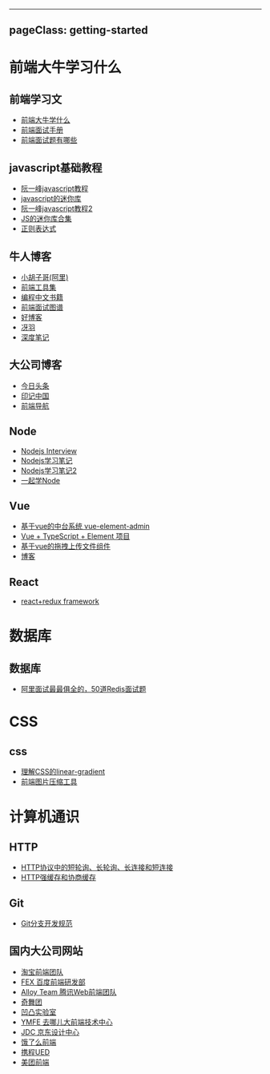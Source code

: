 <!--
 * @Author: shiyao
 * @Description: 
 * @Date: 2019-05-15 20:07:12
 -->
---
pageClass: getting-started
---

# 前端大牛学习什么

## 前端学习文
* [前端大牛学什么](https://www.zhihu.com/question/22146521/answer/20462433)
* [前端面试手册](https://github.com/yangshun/front-end-interview-handbook/blob/master/Translations/Chinese/README.md)
* [前端面试题有哪些](https://www.zhihu.com/question/41466747/answer/580294247)

## javascript基础教程

* [阮一峰javascript教程](https://wangdoc.com/javascript/oop/object.html)
* [javascript的迷你库](https://github.com/jsmini)
* [阮一峰javascript教程2](https://javascript.ruanyifeng.com)
* [JS的迷你库合集](http://microjs.com/)
* [正则表达式](https://github.com/ziishaned/learn-regex)

## 牛人博客
* [小胡子哥(阿里)](https://www.barretlee.com/entry/)
* [前端工具集](https://github.com/nieweidong/fetool)
* [编程中文书籍](https://github.com/justjavac/free-programming-books-zh_CN)
* [前端面试图谱](https://yuchengkai.cn/docs/frontend/)
* [好博客](https://github.com/jawil/blog)
* [冴羽](https://github.com/mqyqingfeng/Blog)
* [深度笔记](http://www.notedeep.com/)

## 大公司博客
* [今日头条](https://techblog.toutiao.com/)
* [印记中国](https://www.docschina.org/)
* [前端导航](http://www.alloyteam.com/nav/)

## Node
* [Nodejs Interview](https://elemefe.github.io/node-interview/#/sections/zh-cn/)
* [Nodejs学习笔记](https://github.com/hustxiaoc/node.js)
* [Nodejs学习笔记2](https://github.com/chyingp/nodejs-learning-guide)
* [一起学Node](https://github.com/nswbmw/N-blog)


## Vue
* [基于vue的中台系统 vue-element-admin](https://panjiachen.gitee.io/vue-element-admin-site/zh/)
* [Vue + TypeScript + Element 项目](https://zhuanlan.zhihu.com/p/60952007)
* [基于vue的拖拽上传文件组件](https://rowanwins.github.io/vue-dropzone/docs/dist/#/events)
* [博客](https://lq782655835.github.io/blogs/team-standard/0.standard-ai-summary.html)

## React
* [react+redux framework](https://dvajs.com)


# 数据库
## 数据库
* [阿里面试最最俱全的，50道Redis面试题](https://zhuanlan.zhihu.com/p/60495899)

# CSS
## css
* [理解CSS的linear-gradient](https://mp.weixin.qq.com/s?__biz=MjM5NzE0MjQ2Mw==&mid=2652493062&idx=2&sn=d529c2d5cf66d2f66c785403e40cb50a&chksm=bd33ffd68a4476c0489887571418c337e825a91b0e2dfc74421b0e2f6ad5da12b0f7d6ef590b&mpshare=1&scene=24&srcid=04121Dfg4xaCEhs9UzsvIzk8&key=9e8029c22f886bb905ebeeeb65602ee9cf747dff1dd69e6aa61250438afca19a26eb0156f09f283140ebd171c35143fe4123d7f969cb4888f98c2a48a309a3706c5eeeba9d877e1995f160145ef8182f&ascene=0&uin=MTgzNDkyNzg0MQ%3D%3D&devicetype=iMac+MacBookPro12%2C1+OSX+OSX+10.12.4+build(16E195)&version=12020110&nettype=WIFI&fontScale=100&pass_ticket=RkASZqAhBzKWQ%2FHLniivdrkoMwGd9rRZHK90DceoMc%2Bob1MkgEatNcCPBGVb094p)
* [前端图片压缩工具](https://tinypng.com/)


# 计算机通识
## HTTP
* [HTTP协议中的短轮询、长轮询、长连接和短连接](https://mp.weixin.qq.com/s/Jo2G-1OE8s8BEEdsnjAhtQ)
* [HTTP强缓存和协商缓存](https://segmentfault.com/a/1190000008956069)

## Git
* [Git分支开发规范](https://juejin.im/post/5b4328bbf265da0fa21a6820)


## 国内大公司网站

* [淘宝前端团队](http://taobaofed.org/) 
* [FEX 百度前端研发部](http://fex.baidu.com/) 
* [Alloy Team 腾讯Web前端团队](http://www.alloyteam.com/) 
* [奇舞团](https://75team.com/) 
* [凹凸实验室](https://aotu.io/) 
* [YMFE 去哪儿大前端技术中心](https://ymfe.org/) 
* [JDC 京东设计中心](http://jdc.jd.com/) 
* [饿了么前端](https://zhuanlan.zhihu.com/ElemeFE) 
* [携程UED](http://ued.ctrip.com/) 
* [美团前端](https://tech.meituan.com/) 

